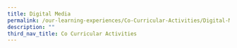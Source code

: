 ```yaml
---
title: Digital Media
permalink: /our-learning-experiences/Co-Curricular-Activities/Digital-Media/
description: ""
third_nav_title: Co Curricular Activities
---
```

